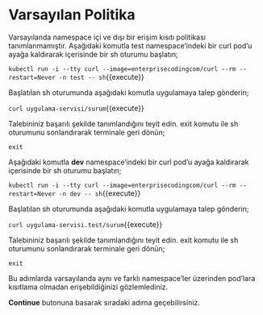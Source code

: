 # Varsayılan Politika

Varsayılanda namespace içi ve dışı bir erişim kısıtı politikası tanımlanmamıştır. 
Aşağıdaki komutla test namespace’indeki bir curl pod’u ayağa kaldırarak içerisinde bir sh oturumu başlatın;

`kubectl run -i --tty curl --image=enterprisecodingcom/curl --rm --restart=Never -n test -- sh`{{execute}}

Başlatılan sh oturumunda aşağıdaki komutla uygulamaya talep gönderin;

`curl uygulama-servisi/surum`{{execute}}

Talebininiz başarılı şekilde tanımlandığını teyit edin. exit komutu ile sh oturumunu sonlandırarak terminale geri dönün;

`exit`

Aşağıdaki komutla **dev** namespace’indeki bir curl pod’u ayağa kaldırarak içerisinde bir sh oturumu başlatın;

`kubectl run -i --tty curl --image=enterprisecodingcom/curl --rm --restart=Never -n dev -- sh`{{execute}}

Başlatılan sh oturumunda aşağıdaki komutla uygulamaya talep gönderin;

`curl uygulama-servisi.test/surum`{{execute}}

Talebininiz başarılı şekilde tanımlandığını teyit edin. exit komutu ile sh oturumunu sonlandırarak terminale geri dönün;

`exit`

Bu adımlarda varsayılanda aynı ve farklı namespace’ler üzerinden pod’lara kısıtlama olmadan erişebildiğinizi gözlemlediniz.

**Continue** butonuna basarak sıradaki adıma geçebilirsiniz.